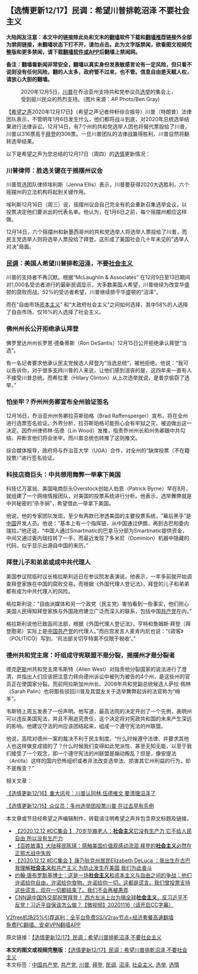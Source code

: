  <h2>【选情更新12/17】民调：希望川普排乾沼泽 不要社会主义</h2> <p class="notice"><b>大陆网友注意：本文中的链接除此处和文末的<a href="https://github.com/bannedbook/fanqiang" >翻墙</a>软件下载和<a href="https://github.com/killgcd/justmysocks/blob/master/README.md">翻墙推荐</a>链接外全部为禁网链接，未翻墙状态下打不开，请勿点击。此为文字版禁闻，欲看图文视频完整版和更多禁闻，请下载<a href="https://github.com/bannedbook/fanqiang">翻墙软件或APP</a>后翻墙上禁闻网。</p><p>备注：翻墙看新闻非常安全，翻墙以真实身份发表敏感言论有一定风险，但只看不说则没有任何风险，翻的人太多，政府管不过来，也不管。信息自由是天赋人权，请放心大胆的翻墙。</b></p>  <div class="entry"> <figure><figcaption>2020年12月5日，<a href="https://www.bannedbook.org/bnews/tag/%e5%b7%9d%e6%99%ae/" class="st_tag internal_tag" rel="tag" title="标签 川普 下的日志">川普</a>在乔治亚州支持共和党参议员<a href="https://www.bannedbook.org/bnews/tag/%e9%80%89%e4%b8%be/" class="st_tag internal_tag" rel="tag" title="标签 选举 下的日志">选举</a>的集会上，受到挺川民众的热烈支持。（图片来源：AP Photo/Ben Gray)</figcaption></figure> <p>【<span class='wp_keywordlink_affiliate'><a href="https://www.soundofhope.org" title="希望之声" target="_blank">希望之声</a></span>2020年12月17日】（希望之声记者仲轩综合报导）川普（特朗普）法律团队表示，不管明年1月6日发生什么，他们都将战斗到底，对2020年总统选举结果进行法律诉讼。12月14日，有7个州的共和党选举人团也将替代票投给了川普，川普以316票高于<a href="https://www.bannedbook.org/bnews/tag/%e6%8b%9c%e7%99%bb/" class="st_tag internal_tag" rel="tag" title="标签 拜登 下的日志">拜登</a>的306票。一旦川普团队的法律战赢得胜利，川普自然将翻转选举结果。</p> <p>以下是希望之声为您总结的12月17日（周四）的<a href="https://www.bannedbook.org/bnews/tag/%E9%80%89%E6%83%85/" class="st_tag internal_tag" rel="tag" title="标签 选情 下的日志">选情</a>更新情况：</p> <h3>川普律师：胜选关键在于摇摆州议会</h3> <p>川普竞选团队律师埃利斯（Jenna Ellis）表示，川普要获得2020大选胜利，六个摇摆州的立法机构将起到关键作用。</p> <p>埃利斯12月16日（周三）说，摇摆州议会自己完全有机会重新召集选举会议，以投票决定他们要派出的代表名单。他认为，在1月6日之前，每个摇摆州都应这样做。</p> <p>12月14日，六个摇摆州和新墨西哥州的共和党选举人将选举人票投给了川普，而民主党选举人则将选举人票投给了拜登。这形成了美国社会几十年未见的“选举人对决”局面。</p> <h3><a href="https://www.bannedbook.org/bnews/tag/%E6%B0%91%E8%B0%83/" class="st_tag internal_tag" rel="tag" title="标签 民调 下的日志">民调</a>：美国人希望川普排乾<a href="https://www.bannedbook.org/bnews/tag/%E6%B2%BC%E6%B3%BD/" class="st_tag internal_tag" rel="tag" title="标签 沼泽 下的日志">沼泽</a>，不要<a href="https://www.bannedbook.org/bnews/tag/%e7%a4%be%e4%bc%9a%e4%b8%bb%e4%b9%89/" class="st_tag internal_tag" rel="tag" title="标签 社会主义 下的日志">社会主义</a></h3> <p>川普的支持者不再沉默。根据“McLaughlin &amp; Associates” 在12月9日至13日期间对1,000名受访者进行的最新民调显示，大多数美国人希望，川普继续为改变华盛顿的腐败而战。52%的受访者希望，川普继续排干华盛顿的“沼泽”。</p>  <p></p> <p>而在“自由市场<span class='wp_keywordlink'><a href="https://www.bannedbook.org/forum2/topic920.html" title="资本主义与自由" target="_blank">资本主义</a></span>” 和“大政府社会主义”之间如何选择，其中58%的人选择了自由市场，仅16%的人选择了社会主义。</p> <p></p> <h3>佛州州长公开拒绝承认拜登</h3> <p>佛罗里达州州长罗恩‧德桑蒂斯（Ron DeSantis）12月15日公开拒绝承认拜登“当选”。</p> <p>有一名记者要求他承认民主党候选人拜登为“当选总统”，被他拒绝。他说：“我可以告诉你，对于很多支持川普的人来说，让他们感到沮丧的是，这四年来一直有人不接受川普总统。而希拉里（Hillary Clinton）从上次选举就说，是普京偷窃了选举。”</p> <h3>怕坐牢？乔州州务卿宣布全州验证签名</h3> <p>12月16日，乔治亚州州务卿拉芬斯珀格（Brad Raffensperger）宣布，将在全州进行选票签名验证。外界分析，拉芬斯珀格可能担心会有牢狱之灾，被迫做出这一决定。因乔州律师林‧伍德（Lin Wood）发推，指责乔州州长和州务卿跟中共勾结，并断言他们将会坐牢。而川普总统也转推了这则推文。</p>  <p>综合媒体报导，政府将与乔治亚大学（UGA）合作，对全州的“缺席投票（不在籍投票）”进行签名验证。</p> <h3>科技店商巨头：中共想用舞弊一举拿下美国</h3> <p>科技亿万富翁、美国电商巨头Overstock创始人伯恩（Patrick Byrne）早在8月，就组建了一个网络情报团队，对美国的投票系统进行分析。他表示，选举舞弊就是中共秘密的“杀手锏”，希望借此一举拿下美国。</p> <p>他说，他的专家团队发现，至少有两款已渗透美国的主要投票系统，“幕后黑手”是<span class='wp_keywordlink_affiliate'><a href="https://www.bannedbook.org/" title="中国" target="_blank">中国</a></span>开发人员。他说：“基本上有一个指挥链，从中国通过伊朗，再到古巴和委内瑞拉。”他还说，“中国人通过Smartmatic的巴拿马分部为Smartmatic提供资金，中间又通过委内瑞拉转了一手。而最近发现了多米尼（Dominion）机器中隐藏的代码，似乎显示出源自中国的来历。”</p> <h3>拜登儿子和弟弟或成中共代理人</h3> <p>美国参议院临时议长格拉斯利近日在参议院发表演说。他表示，一年多前就开始调查拜登家族在中国的腐败交易。而根据《外国代理人登记法》，拜登的儿子和弟弟都有成为中共代理人的风险。</p> <p>格拉斯利说：“自由派媒体和另一个政党（民主党）害怕看到一些事实，他们担心美国人民得知拜登家族与外国政府建立广泛而深入的联系，包括中国<a href="https://www.bannedbook.org/bnews/tag/%e5%85%b1%e4%ba%a7%e5%85%9a/" class="st_tag internal_tag" rel="tag" title="标签 共产党 下的日志">共产党</a>在内。”</p> <p>格拉斯利说他已致函司法部，根据《外国代理人登记法》，亨特和詹姆斯·拜登（拜登胞弟）实际上是<a href="https://www.bannedbook.org/bnews/tag/%e4%b8%ad%e5%9b%bd%e5%85%b1%e4%ba%a7%e5%85%9a/" class="st_tag internal_tag" rel="tag" title="标签 中国共产党 下的日志">中国共产党</a>的代理人。”而白宫发言人麦肯内尼也说：“《政客》（POLITICO）写到，‘司法部关切亨特案不仅限于税收’。”</p>  <h3>德州共和党主席：吁组成守宪联盟不是分裂，摇摆州才是分裂者</h3> <p>德克<span class='wp_keywordlink'><a href="https://www.bannedbook.org/forum5/topic42.html" title="萨斯、诚信与自救" target="_blank">萨斯</a></span>州共和党主席韦斯特（Allen West）对指责他分裂国家的说法进行了澄清，并指出人们应该把注意力转向德州诉讼中被列为被告的4个州，是这些州的官员正在使国家分裂。而前阿拉斯加州州长、2008年共和党副总统候选人萨拉·佩林（Sarah Palin）也将那些驳回川普及其盟友关于选举舞弊起诉的法官称为“绵羊”。</p> <p>韦斯特上周五发表了一份声明。他写道，最高法院的决定开创了一个先例，表明州可以违反美国宪法，并且不用追究责任，这个决定将对宪政共和国的未来产生深远的影响。他建议守法的州应该团结起来，组成一个遵守宪法的州联盟。</p> <p>他说，高院对德州一案的裁决不利于民主制度。“什么时候遵守法律、并要求其他人也这样做变成错的了？什么时候我们变得如此党派性、甚至无知无能，以至于我们接受了一个观念，即一个遵守宪法的州联盟是煽动叛乱？但是，像安提法（Antifa）这样的国内恐怖组织或者非法改变选举法、损害其它州利益的行为，却不是叛变？”</p> <p>相关文章：</p> <p><a href="https://www.soundofhope.org/post/454201 ">【选情更新12/16】重大讯号：川普认同林.伍德推文 要清理沼泽了</a></p> <p><a href="https://www.soundofhope.org/post/453889">【选情更新12/15】众议员：多州选举团投票川普 在过去早有先例</a></p>  <p>本文章或节目经希望之声编辑制作，转载请注明希望之声并包含原文标题及链接。</p> <ul class='op-related-articles' title='相关阅读'> <li><a href='https://www.bannedbook.org/bnews/bannedvideo/20201217/1449449.html' target='_blank'>【2020.12.12 #DC集会 】 70岁华裔老人：<b>社会主义</b>它没有生产力 它不给人民自由 所以没有生产力</a></li> <li><a href='https://www.bannedbook.org/bnews/bannedvideo/20201217/1449387.html' target='_blank'>【百姓故事】大陆移民陈琪：感触美国价值观感动流泪 拜登的<b>社会主义</b>必然在正邪大战中失败</a></li> <li><a href='https://www.bannedbook.org/bnews/bannedvideo/20201216/1448464.html' target='_blank'>【2020.12.12 #DC集会 】康乃狄克州居民Elizabeth DeLuca ：我出生在古巴  我理解<b>社会主义</b>和共产主义  为防止发生在美国 我们为此奋斗</a></li> <li><a href='https://www.bannedbook.org/bnews/bannedvideo/20201214/1447311.html' target='_blank'>约翰·唐布罗斯基博士：这是一场<b>社会主义</b>和资本主义与自由之间的争战；他们许诺给你自由，许诺给你食物，许诺给你一切。这都是谎言。我们曾投票支持这些谎言，现在一切都结束了。我们不会再被愚弄</a></li> <li><a href='https://www.bannedbook.org/bnews/bannedvideo/20201116/1446843.html' target='_blank'>CNN逼中国外交部祝贺拜登！ 西方左派上台为搞全球<b>社会主义</b>，反习近平不反党！习近平自保该怎么做？【微视频】20201116（请开启CC字幕）</a></li> </ul> <p class="texttj"> <a href="https://www.bannedbook.org/forum23/topic22702.html" target="_blank">V2free机场25%引荐返利：全平台免费SS/V2ray节点+经济套餐高速翻墙</a><br/> <a href="https://github.com/bannedbook/fanqiang/wiki/%E7%A6%81%E9%97%BB%E7%BD%91%E5%AE%89%E5%8D%93%E7%BF%BB%E5%A2%99%E6%96%B0%E9%97%BBAPP" target="_blank">免费PC翻墙、安卓VPN翻墙APP</a></p><p>原文链接：<a class="src_link"  href="https://www.soundofhope.org/post/454594" target="_blank">【选情更新12/17】民调：希望川普排乾沼泽 不要社会主义</a></p><a name='sharetosocial'></a>       <div><b>本文的图文或视频完整版</b>：<a href='https://www.bannedbook.org/bnews/comments/20201217/1449870.html'>【选情更新12/17】民调：希望川普排乾沼泽 不要社会主义</a></div>  </div><!--END ENTRY--> <div class="postfooter"> <div>本文标签：<a href="https://www.bannedbook.org/bnews/tag/%e4%b8%ad%e5%9b%bd%e5%85%b1%e4%ba%a7%e5%85%9a/" rel="tag">中国共产党</a>, <a href="https://www.bannedbook.org/bnews/tag/%e5%85%b1%e4%ba%a7%e5%85%9a/" rel="tag">共产党</a>, <a href="https://www.bannedbook.org/bnews/tag/%e5%b7%9d%e6%99%ae/" rel="tag">川普</a>, <a href="https://www.bannedbook.org/bnews/tag/%e6%8b%9c%e7%99%bb/" rel="tag">拜登</a>, <a href="https://www.bannedbook.org/bnews/tag/%E6%B0%91%E8%B0%83/" rel="tag">民调</a>, <a href="https://www.bannedbook.org/bnews/tag/%E6%B2%BC%E6%B3%BD/" rel="tag">沼泽</a>, <a href="https://www.bannedbook.org/bnews/tag/%e7%a4%be%e4%bc%9a%e4%b8%bb%e4%b9%89/" rel="tag">社会主义</a>, <a href="https://www.bannedbook.org/bnews/tag/%e9%80%89%e4%b8%be/" rel="tag">选举</a>, <a href="https://www.bannedbook.org/bnews/tag/%E9%80%89%E6%83%85/" rel="tag">选情</a></div>  </div><!--END POSTFOOTER--> 